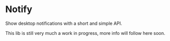 # Notify

Show desktop notifications with a short and simple API. 

This lib is still very much a work in progress, more info will follow here soon.